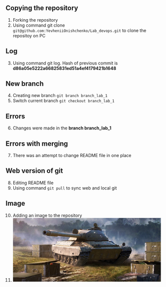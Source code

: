 ## Copying the repository
1. Forking the repository
2. Using command git clone `git@github.com:YevheniiOnishchenko/Lab_devops.git` to clone the repositoy on PC
## Log
3. Using command git log. Hash of previous commit is **d86a05e5222a66825831ed51a4ef4179421b1648**
## New branch
4. Creating new branch `git branch branch_lab_1`
5. Switch current branch `git checkout branch_lab_1`
## Errors
6. Changes were made in the **branch branch_lab_1**
## Errors with merging
7. There was an attempt to change README file in one place
## Web version of git
8. Editing README file
9. Using command `git pull` to sync web and local git
## Image
10. Adding an image to the repository
11. ![Tank](lab_1/397f914a09-2_1390x600.jpg)
